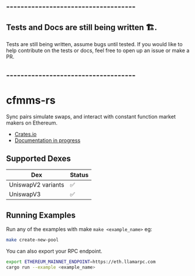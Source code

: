 ## ------------------------------------
## Tests and Docs are still being written 🏗️.
Tests are still being written, assume bugs until tested. If you would like to help contribute on the tests or docs, feel free to open up an issue or make a PR.
## ------------------------------------

# cfmms-rs

Sync pairs simulate swaps, and interact with constant function market makers on Ethereum.

- [Crates.io](https://crates.io/crates/cfmms)
- [Documentation in progress](https://docs.rs/cfmms/0.1.3/cfmms/)


## Supported Dexes

| Dex | Status |
|----------|------|
| UniswapV2 variants  | ✅||
| UniswapV3  | ✅||


## Running Examples

Run any of the examples with make `make <example_name>` eg:
```bash
make create-new-pool
```

You can also export your RPC endpoint.
```bash
export ETHEREUM_MAINNET_ENDPOINT=https://eth.llamarpc.com
cargo run --example <example_name>
```
